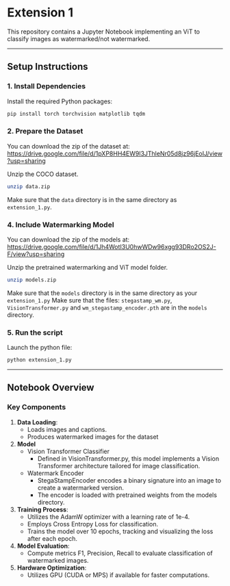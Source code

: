 # Extension 1

This repository contains a Jupyter Notebook implementing an ViT to classify images as watermarked/not watermarked.

---

## Setup Instructions

### 1. Install Dependencies
Install the required Python packages:
```bash
pip install torch torchvision matplotlib tqdm
```

### 2. Prepare the Dataset

You can download the zip of the dataset at: https://drive.google.com/file/d/1pXP8HH4EW9l3JThleNr05d8jz96jEoIJ/view?usp=sharing

Unzip the COCO dataset.
```bash
unzip data.zip
```

Make sure that the `data` directory is in the same directory as `extension_1.py`.


### 4. Include Watermarking Model

You can download the zip of the models at: https://drive.google.com/file/d/1Jh4WotI3U0hwWDw96xgg93DRo2OS2J-F/view?usp=sharing

Unzip the pretrained watermarking and ViT model folder.
```bash
unzip models.zip
```

Make sure that the `models` directory is in the same directory as your `extension_1.py`
Make sure that the files: `stegastamp_wm.py`, `VisionTransformer.py` and `wm_stegastamp_encoder.pth` are in the `models` directory.

### 5. Run the script
Launch the python file:
```bash
python extension_1.py
```

---

## Notebook Overview

### Key Components
1. **Data Loading**:
    - Loads images and captions.
    - Produces watermarked images for the dataset
2. **Model**
   - Vision Transformer Classifier
      - Defined in VisionTransformer.py, this model implements a Vision Transformer architecture tailored for image classification.
   - Watermark Encoder
      - StegaStampEncoder encodes a binary signature into an image to create a watermarked version.
      - The encoder is loaded with pretrained weights from the models directory.
3. **Training Process**:
   - Utilizes the AdamW optimizer with a learning rate of 1e-4.
   - Employs Cross Entropy Loss for classification.
   - Trains the model over 10 epochs, tracking and visualizing the loss after each epoch.
4. **Model Evaluation**:
    - Compute metrics F1, Precision, Recall to evaluate classification of watermarked images.
5. **Hardware Optimization**:
    - Utilizes GPU (CUDA or MPS) if available for faster computations.